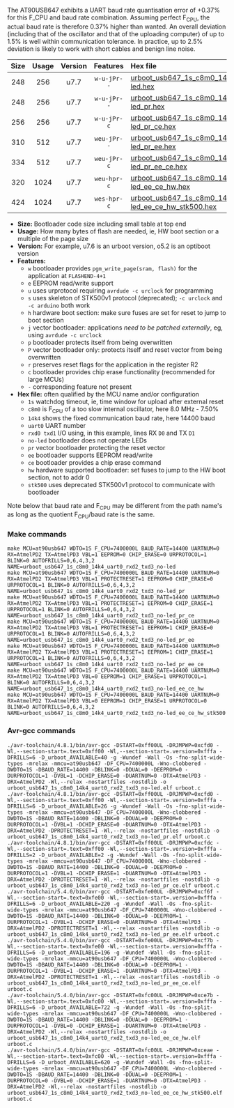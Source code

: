 The AT90USB647 exhibits a UART baud rate quantisation error of +0.37% for this F_CPU and baud rate combination. Assuming perfect F<sub>CPU</sub>, the actual baud rate is therefore 0.37% higher than wanted. An overall deviation (including that of the oscillator and that of the uploading computer) of up to 1.5% is well within communication tolerance. In practice, up to 2.5% deviation is likely to work with short cables and benign line noise.

|Size|Usage|Version|Features|Hex file|
|:-:|:-:|:-:|:-:|:--|
|248|256|u7.7|`w-u-jPr--`|[urboot_usb647_1s_c8m0_14k4_uart0_rxd2_txd3_no-led.hex](https://raw.githubusercontent.com/stefanrueger/urboot.hex/main/mcus/at90usb647/watchdog_1_s/internal_oscillator_c-7.50%25/%2B8m000000_hz/%2B%2B14k4_baud/uart0_rxd2_txd3/no-led/urboot_usb647_1s_c8m0_14k4_uart0_rxd2_txd3_no-led.hex)|
|248|256|u7.7|`w-u-jPr--`|[urboot_usb647_1s_c8m0_14k4_uart0_rxd2_txd3_no-led_pr.hex](https://raw.githubusercontent.com/stefanrueger/urboot.hex/main/mcus/at90usb647/watchdog_1_s/internal_oscillator_c-7.50%25/%2B8m000000_hz/%2B%2B14k4_baud/uart0_rxd2_txd3/no-led/urboot_usb647_1s_c8m0_14k4_uart0_rxd2_txd3_no-led_pr.hex)|
|256|256|u7.7|`w-u-jPr-c`|[urboot_usb647_1s_c8m0_14k4_uart0_rxd2_txd3_no-led_pr_ce.hex](https://raw.githubusercontent.com/stefanrueger/urboot.hex/main/mcus/at90usb647/watchdog_1_s/internal_oscillator_c-7.50%25/%2B8m000000_hz/%2B%2B14k4_baud/uart0_rxd2_txd3/no-led/urboot_usb647_1s_c8m0_14k4_uart0_rxd2_txd3_no-led_pr_ce.hex)|
|310|512|u7.7|`weu-jPr--`|[urboot_usb647_1s_c8m0_14k4_uart0_rxd2_txd3_no-led_pr_ee.hex](https://raw.githubusercontent.com/stefanrueger/urboot.hex/main/mcus/at90usb647/watchdog_1_s/internal_oscillator_c-7.50%25/%2B8m000000_hz/%2B%2B14k4_baud/uart0_rxd2_txd3/no-led/urboot_usb647_1s_c8m0_14k4_uart0_rxd2_txd3_no-led_pr_ee.hex)|
|334|512|u7.7|`weu-jPr-c`|[urboot_usb647_1s_c8m0_14k4_uart0_rxd2_txd3_no-led_pr_ee_ce.hex](https://raw.githubusercontent.com/stefanrueger/urboot.hex/main/mcus/at90usb647/watchdog_1_s/internal_oscillator_c-7.50%25/%2B8m000000_hz/%2B%2B14k4_baud/uart0_rxd2_txd3/no-led/urboot_usb647_1s_c8m0_14k4_uart0_rxd2_txd3_no-led_pr_ee_ce.hex)|
|320|1024|u7.7|`weu-hpr-c`|[urboot_usb647_1s_c8m0_14k4_uart0_rxd2_txd3_no-led_ee_ce_hw.hex](https://raw.githubusercontent.com/stefanrueger/urboot.hex/main/mcus/at90usb647/watchdog_1_s/internal_oscillator_c-7.50%25/%2B8m000000_hz/%2B%2B14k4_baud/uart0_rxd2_txd3/no-led/urboot_usb647_1s_c8m0_14k4_uart0_rxd2_txd3_no-led_ee_ce_hw.hex)|
|424|1024|u7.7|`wes-hpr-c`|[urboot_usb647_1s_c8m0_14k4_uart0_rxd2_txd3_no-led_ee_ce_hw_stk500.hex](https://raw.githubusercontent.com/stefanrueger/urboot.hex/main/mcus/at90usb647/watchdog_1_s/internal_oscillator_c-7.50%25/%2B8m000000_hz/%2B%2B14k4_baud/uart0_rxd2_txd3/no-led/urboot_usb647_1s_c8m0_14k4_uart0_rxd2_txd3_no-led_ee_ce_hw_stk500.hex)|

- **Size:** Bootloader code size including small table at top end
- **Usage:** How many bytes of flash are needed, ie, HW boot section or a multiple of the page size
- **Version:** For example, u7.6 is an urboot version, o5.2 is an optiboot version
- **Features:**
  + `w` bootloader provides `pgm_write_page(sram, flash)` for the application at `FLASHEND-4+1`
  + `e` EEPROM read/write support
  + `u` uses urprotocol requiring `avrdude -c urclock` for programming
  + `s` uses skeleton of STK500v1 protocol (deprecated); `-c urclock` and `-c arduino` both work
  + `h` hardware boot section: make sure fuses are set for reset to jump to boot section
  + `j` vector bootloader: applications *need to be patched externally*, eg, using `avrdude -c urclock`
  + `p` bootloader protects itself from being overwritten
  + `P` vector bootloader only: protects itself and reset vector from being overwritten
  + `r` preserves reset flags for the application in the register R2
  + `c` bootloader provides chip erase functionality (recommended for large MCUs)
  + `-` corresponding feature not present
- **Hex file:** often qualified by the MCU name and/or configuration
  + `1s` watchdog timeout, ie, time window for upload after external reset
  + `c8m0` is F<sub>CPU</sub> of a too slow internal oscillator, here 8.0 MHz - 7.50%
  + `14k4` shows the fixed communication baud rate, here 14400 baud
  + `uart0` UART number
  + `rxd0 txd1` I/O using, in this example, lines RX `D0` and TX `D1`
  + `no-led` bootloader does not operate LEDs
  + `pr` vector bootloader protecting the reset vector
  + `ee` bootloader supports EEPROM read/write
  + `ce` bootloader provides a chip erase command
  + `hw` hardware supported bootloader: set fuses to jump to the HW boot section, not to addr 0
  + `stk500` uses deprecated STK500v1 protocol to communicate with bootloader


Note below that baud rate and F<sub>CPU</sub> may be different from the path name's as long as the quotient F<sub>CPU</sub>/baud rate is the same.

### Make commands
```
make MCU=at90usb647 WDTO=1S F_CPU=7400000L BAUD_RATE=14400 UARTNUM=0 RX=AtmelPD2 TX=AtmelPD3 VBL=1 EEPROM=0 CHIP_ERASE=0 URPROTOCOL=1 BLINK=0 AUTOFRILLS=0,6,4,3,2 NAME=urboot_usb647_1s_c8m0_14k4_uart0_rxd2_txd3_no-led
make MCU=at90usb647 WDTO=1S F_CPU=7400000L BAUD_RATE=14400 UARTNUM=0 RX=AtmelPD2 TX=AtmelPD3 VBL=1 PROTECTRESET=1 EEPROM=0 CHIP_ERASE=0 URPROTOCOL=1 BLINK=0 AUTOFRILLS=0,6,4,3,2 NAME=urboot_usb647_1s_c8m0_14k4_uart0_rxd2_txd3_no-led_pr
make MCU=at90usb647 WDTO=1S F_CPU=7400000L BAUD_RATE=14400 UARTNUM=0 RX=AtmelPD2 TX=AtmelPD3 VBL=1 PROTECTRESET=1 EEPROM=0 CHIP_ERASE=1 URPROTOCOL=1 BLINK=0 AUTOFRILLS=0,6,4,3,2 NAME=urboot_usb647_1s_c8m0_14k4_uart0_rxd2_txd3_no-led_pr_ce
make MCU=at90usb647 WDTO=1S F_CPU=7400000L BAUD_RATE=14400 UARTNUM=0 RX=AtmelPD2 TX=AtmelPD3 VBL=1 PROTECTRESET=1 EEPROM=1 CHIP_ERASE=0 URPROTOCOL=1 BLINK=0 AUTOFRILLS=0,6,4,3,2 NAME=urboot_usb647_1s_c8m0_14k4_uart0_rxd2_txd3_no-led_pr_ee
make MCU=at90usb647 WDTO=1S F_CPU=7400000L BAUD_RATE=14400 UARTNUM=0 RX=AtmelPD2 TX=AtmelPD3 VBL=1 PROTECTRESET=1 EEPROM=1 CHIP_ERASE=1 URPROTOCOL=1 BLINK=0 AUTOFRILLS=0,6,4,3,2 NAME=urboot_usb647_1s_c8m0_14k4_uart0_rxd2_txd3_no-led_pr_ee_ce
make MCU=at90usb647 WDTO=1S F_CPU=7400000L BAUD_RATE=14400 UARTNUM=0 RX=AtmelPD2 TX=AtmelPD3 VBL=0 EEPROM=1 CHIP_ERASE=1 URPROTOCOL=1 BLINK=0 AUTOFRILLS=0,6,4,3,2 NAME=urboot_usb647_1s_c8m0_14k4_uart0_rxd2_txd3_no-led_ee_ce_hw
make MCU=at90usb647 WDTO=1S F_CPU=7400000L BAUD_RATE=14400 UARTNUM=0 RX=AtmelPD2 TX=AtmelPD3 VBL=0 EEPROM=1 CHIP_ERASE=1 URPROTOCOL=0 BLINK=0 AUTOFRILLS=0,6,4,3,2 NAME=urboot_usb647_1s_c8m0_14k4_uart0_rxd2_txd3_no-led_ee_ce_hw_stk500
```

### Avr-gcc commands
```
./avr-toolchain/4.8.1/bin/avr-gcc -DSTART=0xff00UL -DRJMPWP=0xcfd0 -Wl,--section-start=.text=0xff00 -Wl,--section-start=.version=0xfffa -DFRILLS=6 -D_urboot_AVAILABLE=40 -g -Wundef -Wall -Os -fno-split-wide-types -mrelax -mmcu=at90usb647 -DF_CPU=7400000L -Wno-clobbered -DWDTO=1S -DBAUD_RATE=14400 -DBLINK=0 -DDUAL=0 -DEEPROM=0 -DURPROTOCOL=1 -DVBL=1 -DCHIP_ERASE=0 -DUARTNUM=0 -DTX=AtmelPD3 -DRX=AtmelPD2 -Wl,--relax -nostartfiles -nostdlib -o urboot_usb647_1s_c8m0_14k4_uart0_rxd2_txd3_no-led.elf urboot.c
./avr-toolchain/4.8.1/bin/avr-gcc -DSTART=0xff00UL -DRJMPWP=0xcfd0 -Wl,--section-start=.text=0xff00 -Wl,--section-start=.version=0xfffa -DFRILLS=6 -D_urboot_AVAILABLE=26 -g -Wundef -Wall -Os -fno-split-wide-types -mrelax -mmcu=at90usb647 -DF_CPU=7400000L -Wno-clobbered -DWDTO=1S -DBAUD_RATE=14400 -DBLINK=0 -DDUAL=0 -DEEPROM=0 -DURPROTOCOL=1 -DVBL=1 -DCHIP_ERASE=0 -DUARTNUM=0 -DTX=AtmelPD3 -DRX=AtmelPD2 -DPROTECTRESET=1 -Wl,--relax -nostartfiles -nostdlib -o urboot_usb647_1s_c8m0_14k4_uart0_rxd2_txd3_no-led_pr.elf urboot.c
./avr-toolchain/4.8.1/bin/avr-gcc -DSTART=0xff00UL -DRJMPWP=0xcfdc -Wl,--section-start=.text=0xff00 -Wl,--section-start=.version=0xfffa -DFRILLS=2 -D_urboot_AVAILABLE=2 -g -Wundef -Wall -Os -fno-split-wide-types -mrelax -mmcu=at90usb647 -DF_CPU=7400000L -Wno-clobbered -DWDTO=1S -DBAUD_RATE=14400 -DBLINK=0 -DDUAL=0 -DEEPROM=0 -DURPROTOCOL=1 -DVBL=1 -DCHIP_ERASE=1 -DUARTNUM=0 -DTX=AtmelPD3 -DRX=AtmelPD2 -DPROTECTRESET=1 -Wl,--relax -nostartfiles -nostdlib -o urboot_usb647_1s_c8m0_14k4_uart0_rxd2_txd3_no-led_pr_ce.elf urboot.c
./avr-toolchain/5.4.0/bin/avr-gcc -DSTART=0xfe00UL -DRJMPWP=0xcf6f -Wl,--section-start=.text=0xfe00 -Wl,--section-start=.version=0xfffa -DFRILLS=6 -D_urboot_AVAILABLE=220 -g -Wundef -Wall -Os -fno-split-wide-types -mrelax -mmcu=at90usb647 -DF_CPU=7400000L -Wno-clobbered -DWDTO=1S -DBAUD_RATE=14400 -DBLINK=0 -DDUAL=0 -DEEPROM=1 -DURPROTOCOL=1 -DVBL=1 -DCHIP_ERASE=0 -DUARTNUM=0 -DTX=AtmelPD3 -DRX=AtmelPD2 -DPROTECTRESET=1 -Wl,--relax -nostartfiles -nostdlib -o urboot_usb647_1s_c8m0_14k4_uart0_rxd2_txd3_no-led_pr_ee.elf urboot.c
./avr-toolchain/5.4.0/bin/avr-gcc -DSTART=0xfe00UL -DRJMPWP=0xcf7b -Wl,--section-start=.text=0xfe00 -Wl,--section-start=.version=0xfffa -DFRILLS=6 -D_urboot_AVAILABLE=196 -g -Wundef -Wall -Os -fno-split-wide-types -mrelax -mmcu=at90usb647 -DF_CPU=7400000L -Wno-clobbered -DWDTO=1S -DBAUD_RATE=14400 -DBLINK=0 -DDUAL=0 -DEEPROM=1 -DURPROTOCOL=1 -DVBL=1 -DCHIP_ERASE=1 -DUARTNUM=0 -DTX=AtmelPD3 -DRX=AtmelPD2 -DPROTECTRESET=1 -Wl,--relax -nostartfiles -nostdlib -o urboot_usb647_1s_c8m0_14k4_uart0_rxd2_txd3_no-led_pr_ee_ce.elf urboot.c
./avr-toolchain/5.4.0/bin/avr-gcc -DSTART=0xfc00UL -DRJMPWP=0xce7b -Wl,--section-start=.text=0xfc00 -Wl,--section-start=.version=0xfffa -DFRILLS=6 -D_urboot_AVAILABLE=722 -g -Wundef -Wall -Os -fno-split-wide-types -mrelax -mmcu=at90usb647 -DF_CPU=7400000L -Wno-clobbered -DWDTO=1S -DBAUD_RATE=14400 -DBLINK=0 -DDUAL=0 -DEEPROM=1 -DURPROTOCOL=1 -DVBL=0 -DCHIP_ERASE=1 -DUARTNUM=0 -DTX=AtmelPD3 -DRX=AtmelPD2 -Wl,--relax -nostartfiles -nostdlib -o urboot_usb647_1s_c8m0_14k4_uart0_rxd2_txd3_no-led_ee_ce_hw.elf urboot.c
./avr-toolchain/5.4.0/bin/avr-gcc -DSTART=0xfc00UL -DRJMPWP=0xceae -Wl,--section-start=.text=0xfc00 -Wl,--section-start=.version=0xfffa -DFRILLS=6 -D_urboot_AVAILABLE=620 -g -Wundef -Wall -Os -fno-split-wide-types -mrelax -mmcu=at90usb647 -DF_CPU=7400000L -Wno-clobbered -DWDTO=1S -DBAUD_RATE=14400 -DBLINK=0 -DDUAL=0 -DEEPROM=1 -DURPROTOCOL=0 -DVBL=0 -DCHIP_ERASE=1 -DUARTNUM=0 -DTX=AtmelPD3 -DRX=AtmelPD2 -Wl,--relax -nostartfiles -nostdlib -o urboot_usb647_1s_c8m0_14k4_uart0_rxd2_txd3_no-led_ee_ce_hw_stk500.elf urboot.c
```

